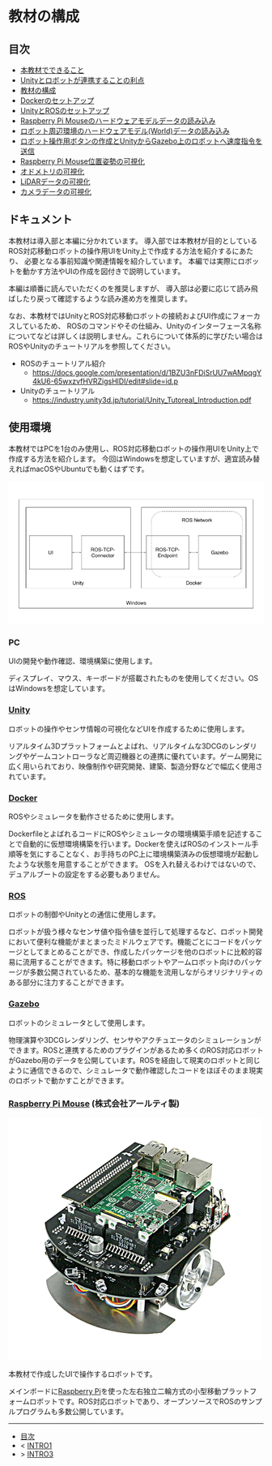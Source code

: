 # 教材の構成

## 目次

* [本教材でできること](./intro0.md)
* [Unityとロボットが連携することの利点](./intro1.md)
* [教材の構成](./intro2.md)
* [Dockerのセットアップ](./intro3.md)
* [UnityとROSのセットアップ](./step0.md)
* [Raspberry Pi Mouseのハードウェアモデルデータの読み込み](./step1.md)
* [ロボット周辺環境のハードウェアモデル(World)データの読み込み](./step2.md)
* [ロボット操作用ボタンの作成とUnityからGazebo上のロボットへ速度指令を送信](./step3.md)
* [Raspberry Pi Mouse位置姿勢の可視化](./step4.md)
* [オドメトリの可視化](./step5.md)
* [LiDARデータの可視化](./step6.md)
* [カメラデータの可視化](./step7.md)

## ドキュメント

本教材は導入部と本編に分かれています。
導入部では本教材が目的としている
ROS対応移動ロボットの操作用UIをUnity上で作成する方法を紹介するにあたり、
必要となる事前知識や関連情報を紹介しています。
本編では実際にロボットを動かす方法やUIの作成を図付きで説明しています。

本編は順番に読んでいただくのを推奨しますが、
導入部は必要に応じて読み飛ばしたり戻って確認するような読み進め方を推奨します。

なお、本教材ではUnityとROS対応移動ロボットの接続およびUI作成にフォーカスしているため、
ROSのコマンドやその仕組み、Unityのインターフェース名称についてなどは詳しくは説明しません。これらについて体系的に学びたい場合はROSやUnityのチュートリアルを参照してください。

* ROSのチュートリアル紹介
    * https://docs.google.com/presentation/d/1BZU3nFDiSrUU7wAMpqgY4kU6-65wxzvfHVRZigsHlDI/edit#slide=id.p
* Unityのチュートリアル
    * https://industry.unity3d.jp/tutorial/Unity_Tutoreal_Introduction.pdf


## 使用環境

本教材ではPCを1台のみ使用し、ROS対応移動ロボットの操作用UIをUnity上で作成する方法を紹介します。
今回はWindowsを想定していますが、適宜読み替えればmacOSやUbuntuでも動くはずです。

![](./images/intro2-1.png)

### PC

UIの開発や動作確認、環境構築に使用します。

ディスプレイ、マウス、キーボードが搭載されたものを使用してください。OSはWindowsを想定しています。

### [Unity](https://unity.com/ja)

ロボットの操作やセンサ情報の可視化などUIを作成するために使用します。

リアルタイム3Dプラットフォームとよばれ、リアルタイムな3DCGのレンダリングやゲームコントローラなど周辺機器との連携に優れています。ゲーム開発に広く用いられており、映像制作や研究開発、建築、製造分野などで幅広く使用されています。

### [Docker](https://www.docker.com/)

ROSやシミュレータを動作させるために使用します。

DockerfileとよばれるコードにROSやシミュレータの環境構築手順を記述することで自動的に仮想環境構築を行います。Dockerを使えばROSのインストール手順等を気にすることなく、お手持ちのPC上に環境構築済みの仮想環境が起動したような状態を用意することができます。
OSを入れ替えるわけではないので、デュアルブートの設定をする必要もありません。

### [ROS](https://www.ros.org/)

ロボットの制御やUnityとの通信に使用します。

ロボットが扱う様々なセンサ値や指令値を並行して処理するなど、ロボット開発において便利な機能がまとまったミドルウェアです。機能ごとにコードをパッケージとしてまとめることができ、作成したパッケージを他のロボットに比較的容易に流用することができます。特に移動ロボットやアームロボット向けのパッケージが多数公開されているため、基本的な機能を流用しながらオリジナリティのある部分に注力することができます。

### [Gazebo](http://gazebosim.org/)

ロボットのシミュレータとして使用します。

物理演算や3DCGレンダリング、センサやアクチュエータのシミュレーションができます。ROSと連携するためのプラグインがあるため多くのROS対応ロボットがGazebo用のデータを公開しています。ROSを経由して現実のロボットと同じように通信できるので、シミュレータで動作確認したコードをほぼそのまま現実のロボットで動かすことができます。

### [Raspberry Pi Mouse](https://rt-net.jp/products/raspberrypimousev3/) (株式会社アールティ製)

![](./images/intro2-2.png)

本教材で作成したUIで操作するロボットです。

メインボードに[Raspberry Pi](https://www.raspberrypi.org/)を使った左右独立二輪方式の小型移動プラットフォームロボットです。ROS対応ロボットであり、オープンソースでROSのサンプルプログラムも多数公開しています。

---

* [目次](./intro2.md)
* < [INTRO1](./intro1.md)
* \> [INTRO3](./intro3.md)
